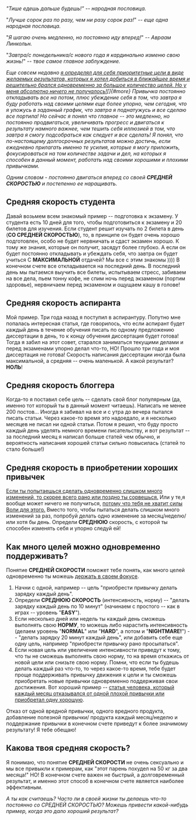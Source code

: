 
<!--
Title: Какова твоя средняя скорость?
PostId: 8644334321863253497
Published: true
-->

*"Тише едешь дальше будешь!" -- народная пословица.*

"*Лучше сорок раз по разу, чем ни разу сорок раз!*" -- *еще одна народная пословица.*

"*Я шагаю очень медленно, но постоянно иду вперед!*" -- *Авраам Линкольн.*

"*Завтра/с понедельника/с нового года я кардинально изменю свою жизнь!*"
-- *твое самое главное заблуждение.*

*Еще совсем недавно [я определял для себя приоритетные цели в виде желаемых результатов, которых я хотел добиться в ближайшее время и решительно брался одновременно за большое количество целей. Но у меня абсолютно ничего не получалось!](http://nerdistway.blogspot.com/2014/03/blog-post_19.html)[]{#more} Привычка постоянно откладывать все на потом, плюс убеждение себя в том, что завтра я буду работать над своими целями еще более упорно, чем сегодня, что я уложусь в заданный график, что завтра я поднатужусь и все сделаю все портила! Но сейчас я понял что главное -- это медленно, но постоянно продвигаться, увеличивать прогресс и двигаться к результату намного важнее, чем тешить себя иллюзией в том, что завтра я смогу подсобраться как следует и все сделать! Я понял, что по-настоящему долгосрочных результатов можно достичь, если ежедневно прилагать именно те усилия, которые я могу приложить, фокусироваться на том количестве задачи и дел, на которых я способен в данный момент, работать над своими хорошими и плохими привычками.*

*Одним словом - постоянно двигаться вперед со своей **СРЕДНЕЙ СКОРОСТЬЮ** и постепенно ее наращивать.*

<!--more-->

## Средняя скорость студента

Давай возьмем всем знакомый пример -- подготовка к экзамену. У студента есть 10 дней для того, чтобы подготовиться к экзамену и 20 билетов для изучения. Если студент решит изучать по 2 билета в день (**СО СРЕДНЕЙ СКОРОСТЬЮ**), то, в принципе он будет очень хорошо подготовлен, особо не будет нервничать и сдаст экзамен хорошо. К тому же знания, которые он получит, засядут более глубоко. А если он будет постоянно откладывать и убеждать себя, что завтра он будет учиться С **МАКСИМАЛЬНОЙ** отдачей? Мы все с этим знакомы )))) В конечном счете все откладывается на последний день. В последний день мы пытаемся выучить все билеты, испытываем стресс, забиваем на все дела, пьем тонну кофе, не спим ночь перед экзаменом (портим здоровье), нервничаем перед экзаменом и ощущаем кашу в голове!

## Средняя скорость аспиранта

Мой пример. Три года назад я поступил в аспирантуру. Попутно мне попалась интересная статья, где говорилось, что если аспирант будет каждый день в течение обучения писать по одному предложению диссертации в день, то к концу обучения диссертация будет готова! Тогда я забил на этот совет, старался заниматься текущими делами и перед экзаменами упорно делал что-то, НО! Прошло три года и моя диссертация не готова! Скорость написания диссертации иногда была максимальной, а средняя -- очень маленькой. А какой результат? **НОЛЬ**!

## Средняя скорость блоггера

Когда-то я поставил себе цель -- сделать свой блог популярным (да, именно тот который ты в данный момент читаешь). Написать не менее 200 постов... Иногда я забивал на все и с утра до вечера пытался писать статьи. Через какое-то время это надоедало, и я несколько месяцев не писал ни одной статьи. Потом я решил, что буду просто каждый день уделять немного времени писательству, и вот результат -- за последний месяц я написал больше статей чем обычно, и вероятность написания хорошей статьи сильно повысилась (статей то стало больше!)

## Средняя скорость в приобретении хороших привычек

[Если ты попытаешься сделать одновременно слишком много изменений, то скорее всего рано или поздно ты сорвешься.](http://zenhabits.ru/fail/) Или у те,я вообще может ничего не получиться, [потому что тебя не хватит силы Воли для этого.](http://nerdistway.blogspot.com/2013/12/blog-post_27.html) Вместо того, чтобы пытаться делать слишком много изменений за раз, попробуй делать одно изменение за месяц/неделю/или хотя бы день. Определи
**СРЕДНЮЮ** скорость, с которой ты способен изменять себя и упорно следуй ей!

## Как много целей можно одновременно поддерживать?

Понятие **СРЕДНЕЙ СКОРОСТИ** поможет тебе понять, как много целей одновременно ты можешь [держать в своем фокусе](http://nerdistway.blogspot.com/2013/11/blog-post.html).

1.  Начни с одной, например -- цель "приобрести привычку делать зарядку
    каждый день".
2.  Определи **СРЕДНЮЮ СКОРОСТЬ** (интенсивность, норму) -- "делать
    зарядку каждый день по 10 минут" (начинаем с простого -- как в играх
    -- уровень "**EASY**").
3.  Если несколько дней или недель ты каждый день сможешь выполнять свою
    **НОРМУ**, то можешь либо нарастить интенсивность (делаем уровень
    "**NORMAL**" или "**HARD**", а потом и "**NIGHTMARE!**") -- "делать
    зарядку 20 минут каждый день", или добавить себе еще одну цель,
    например "приобрести привычку рано просыпаться".
4.  Если новая цель или увеличение интенсивности приведут к тому, что ты
    не сможешь выполнять свою норму, то на время откажись от новой цели
    или снизьте свою норму. Помни, что если ты будешь делать каждый раз
    что-то, то через какое-то время, тебе будет проще поддерживать
    привычку движения к цели и ты сможешь приобретать новые привычки
    одновременно поддерживая свои достижения. Вот хороший пример --
    [статья человека, который каждый месяц отказывался от одной плохой
    привычки или приобретал одну хорошую](http://zenhabits.ru/normal/).

Отказ от одной вредной привычки, одного вредного продукта, добавление полезной привычки/ продукта каждый месяц/неделю и поддержание привычки в конечном счете приведут к более значимому результату! Я тебе обещаю!

## Какова твоя средняя скорость?

Я понимаю, что понятие **СРЕДНЕЙ СКОРОСТИ** не очень сексуально и мы все привыкли к примерам, как "этот парень похудел на 50 кг за два месяца!" НО! В конечном счете важен не быстрый, а долговременный результат, и именно этот способ в конечном счете является наиболее эффективным.

*А ты как считаешь? Часто ли в своей жизни ты делаешь что-то постоянно со СРЕДНЕЙ СКОРОСТЬЮ? Можешь привести какой-нибудь пример, когда это дало хороший результат?*

